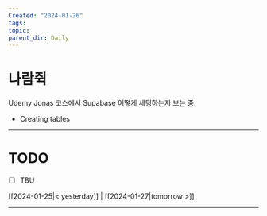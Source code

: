 ```yaml
---
Created: "2024-01-26"
tags: 
topic: 
parent_dir: Daily
---
```

# 나람쥑
Udemy Jonas 코스에서 Supabase 어떻게 세팅하는지 보는 중.
- Creating tables


----
# TODO
- [ ] TBU 
  
[[2024-01-25|< yesterday]] | [[2024-01-27|tomorrow >]]  
  
---  

